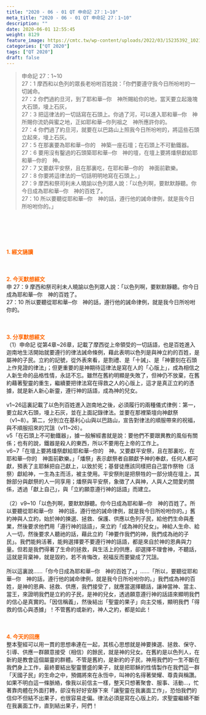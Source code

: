 ```yaml
---
title: "2020 - 06 - 01 QT 申命記 27：1~10"
meta_title: "2020 - 06 - 01 QT 申命記 27：1~10"
description: ""
date: 2020-06-01 12:55:45
weight: 8129
feature_image: https://cmtc.tw/wp-content/uploads/2022/03/15235392_10211799862337740_180693556567566654_o-1.webp
categories: ["QT 2020"]
tags: ["QT 2020"]
draft: false
---
```


<blockquote>申命記 27：1~10<br />
27：1 摩西和以色列的眾長老吩咐百姓說：「你們要遵守我今日所吩咐的一切誡命。<br />
27：2 你們過約旦河，到了耶和華─你　神所賜給你的地，當天要立起幾塊大石頭，墁上石灰，<br />
27：3 把這律法的一切話寫在石頭上。你過了河，可以進入耶和華─你　神所賜你流奶與蜜之地，正如耶和華─你列祖之　神所應許你的。<br />
27：4 你們過了約旦河，就要在以巴路山上照我今日所吩咐的，將這些石頭立起來，墁上石灰。<br />
27：5 在那裏要為耶和華─你的　神築一座石壇；在石頭上不可動鐵器。<br />
27：6 要用沒有鑿過的石頭築耶和華─你　神的壇，在壇上要將燔祭獻給耶和華─你的　神。<br />
27：7 又要獻平安祭，且在那裏吃，在耶和華─你的　神面前歡樂。<br />
27：8 你要將這律法的一切話明明地寫在石頭上。」<br />
27：9 摩西和祭司利未人曉諭以色列眾人說：「以色列啊，要默默靜聽。你今日成為耶和華─你　神的百姓了。<br />
27：10 所以要聽從耶和華─你　神的話，遵行他的誡命律例，就是我今日所吩咐你的。」</blockquote><br />
&nbsp;<br />
<br />
&nbsp;<br />
<br />
<span style="color: #ff6600;"><strong>1. </strong><strong>經文誦讀</strong></span><br />
<br />
<span style="color: #ff6600;"><strong> </strong></span><br />
<br />
<span style="color: #ff6600;"><strong>2. 今天默想</strong><strong>經文<br />
</strong></span>申 27：9 摩西和祭司利未人曉諭以色列眾人說：「以色列啊，要默默靜聽。你今日成為耶和華─你　神的百姓了。<br />
27：10 所以要聽從耶和華─你　神的話，遵行他的誡命律例，就是我今日所吩咐你的。<br />
<br />
&nbsp;<br />
<br />
<span style="color: #ff6600;"><strong>3. 分享默想經文<br />
</strong></span>（1）申命記 從第4章~26章，記載了摩西從上帝領受的一切話語，也是百姓進入迦南地生活開始就要遵行的律法誡命條例，藉此表明以色列是與神立約的百姓，是屬神的子民。立約的記號，從外表來看，是割禮、是「十誡」、是「神要刻在石頭上作見證的律法」；但更重要的是神期待這律法是寫在人的「心版上」，成為相信之人新生命的品格性情，永誌不忘。雖然在舊約明顯是失敗了，但神仍不放棄，在舊約藉著聖靈的重生，繼續要把律法寫在得救之人的心版上，這才是真正立約的憑據，就是新人新心新靈，遵行神的話語，成為神的兒女。<br />
<br />
v1~26這裏記載了以色列百姓進入迦南地之後，必須履行的兩種儀式律例：第一，要立起大石頭，墁上石灰，並在上面記錄律法。並要在那裡築壇向神獻祭（v1~8）。第二，分別立在基利心山與以巴路山，宣告對律法的順服帶來的祝福，與不順服招來的咒詛（v11~26）。<br />
v5「在石頭上不可動鐵器」，據一般解經書就是說：要他們不要跟異教的風俗有關係；也有的說，鐵器是殺人的東西，所以不要用在上帝的工作上。<br />
v6~7「在壇上要將燔祭獻給耶和華─你的　神。又要獻平安祭，且在那裏吃，在耶和華─你的　神面前歡樂。」「燔祭」表示獻祭者自願獻予神的奉獻，任何人都可獻，預表了主耶穌把自己獻上，以致於死；基督徒應該同樣把自己當作祭物（活祭）獻給神，一生為主而活，被主使用。平安祭則是把祭牲的一部分燒在壇上，其餘部分與獻祭的人一同享用；燔祭與平安祭，象徵了人與神，人與人之間愛的關係，透過「獻上自己」，與「立約願意遵行神的話語」而建立。<br />
<br />
（2）v9~10「以色列啊，要默默靜聽。你今日成為耶和華─你　神的百姓了。所以要聽從耶和華─你　神的話，遵行他的誡命律例，就是我今日所吩咐你的。」舊約神與人立約，始於神的揀選、拯救、保護、供應以色列子民，給他們生命與產業，然後要求他們用「遵行神的話語」，來立約「成為神的兒女」。神給人生命、給人一切，然後要求人聽祂的話，藉此立約「神要作我們的神，我們成為祂的子民」。我們能夠活著，能夠選擇要不要遵行神的話語，都是來自於神的恩典與力量。但若是我們得著了生命的拯救，與生活上的供應，卻選擇不理會神，不聽話，這就是背棄神，就是毀約，若不肯悔改，祝福反而要變成了咒詛。<br />
<br />
所以這裏說……「你今日成為耶和華─你　神的百姓了。」……「所以，要聽從耶和華─你　神的話，遵行他的誡命律例，就是我今日所吩咐你的。」我們成為神的百姓，是神的恩典、拯救、供應，我們接受了，就應當選擇聽話，讓神當神、當主、當王，來證明我們是立約的子民，是神的兒女，透過願意遵行神的話語來顯明我們的信心是真實的。「因信稱義」，然後結出「聖靈的果子」向主交帳，顯明我們「得救的信心與憑據」！不管舊約或新約，神人之約，都是如此！<br />
<br />
<span style="color: #ff6600;"><strong> </strong></span><br />
<br />
<span style="color: #ff6600;"><strong>4. 今天的回應<br />
</strong></span>整本聖經可以用一貫的思想串連在一起，其核心思想就是神要揀選、拯救、保守、引導、供應一群願意接受（相信）的餘民，就是神的兒女。在舊約是以色列人，在新約是教會這個屬靈的群體。不管是舊約，是新約的子民，神用我們的一生不斷在我們身上工作，最終要結出聖靈豐盛的果子，就是把耶穌的性情製作在我們這一群「天國子民」的生命之中，預備將來在永恆中，叫神的名得著榮耀、尊貴與稱讚。如果不明白這一條脈絡，像我以前信主一樣，整天只想著聚會、服事、活動…，忙著靠肉體在外面打轉，卻沒有好好安靜下來「讓聖靈在我裏面工作」，恐怕我們的信仰不但結不出果子，也很容易走偏。律法必須是寫在心版上的，求聖靈繼續不斷在我裏面工作，直到結出果子，阿們！<br />
<br />
&nbsp;
        